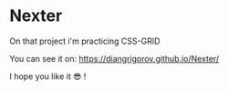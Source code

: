 # Nexter
On that project i'm practicing CSS-GRID

You can see it on: https://diangrigorov.github.io/Nexter/

I hope you like it 😎 !
